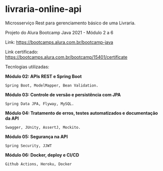 # livraria-online-api
Microsserviço Rest para gerenciamento básico de uma Livraria.

Projeto do Alura Bootcamp Java 2021 - Módulo 2 a 6

Link: https://bootcamps.alura.com.br/bootcamp-java

Link certificado: https://bootcamps.alura.com.br/bootcamp/15401/certificate


Tecnlogias utilizadas:

**Módulo 02: APIs REST e Spring Boot**
    
    Spring Boot, ModelMapper, Bean Validation. 

**Módulo 03: Controle de versão e persistência com JPA**

    Spring Data JPA, Flyway, MySQL.

**Módulo 04: Tratamento de erros, testes automatizados e documentação da API**

    Swagger, JUnity, AssertJ, Mockito.

**Módulo 05: Segurança na API**

    Spring Security, JJWT

**Módulo 06: Docker, deploy e CI/CD**
    
    Github Actions, Heroku, Docker
